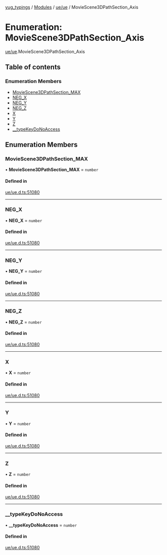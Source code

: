 [yug_typings](../README.md) / [Modules](../modules.md) / [ue/ue](../modules/ue_ue.md) / MovieScene3DPathSection\_Axis

# Enumeration: MovieScene3DPathSection\_Axis

[ue/ue](../modules/ue_ue.md).MovieScene3DPathSection_Axis

## Table of contents

### Enumeration Members

- [MovieScene3DPathSection\_MAX](ue_ue.MovieScene3DPathSection_Axis.md#moviescene3dpathsection_max)
- [NEG\_X](ue_ue.MovieScene3DPathSection_Axis.md#neg_x)
- [NEG\_Y](ue_ue.MovieScene3DPathSection_Axis.md#neg_y)
- [NEG\_Z](ue_ue.MovieScene3DPathSection_Axis.md#neg_z)
- [X](ue_ue.MovieScene3DPathSection_Axis.md#x)
- [Y](ue_ue.MovieScene3DPathSection_Axis.md#y)
- [Z](ue_ue.MovieScene3DPathSection_Axis.md#z)
- [\_\_typeKeyDoNoAccess](ue_ue.MovieScene3DPathSection_Axis.md#__typekeydonoaccess)

## Enumeration Members

### MovieScene3DPathSection\_MAX

• **MovieScene3DPathSection\_MAX** = `number`

#### Defined in

[ue/ue.d.ts:51080](https://github.com/YugMetaverse/yug_typings/blob/b7d9b19/ue/ue.d.ts#L51080)

___

### NEG\_X

• **NEG\_X** = `number`

#### Defined in

[ue/ue.d.ts:51080](https://github.com/YugMetaverse/yug_typings/blob/b7d9b19/ue/ue.d.ts#L51080)

___

### NEG\_Y

• **NEG\_Y** = `number`

#### Defined in

[ue/ue.d.ts:51080](https://github.com/YugMetaverse/yug_typings/blob/b7d9b19/ue/ue.d.ts#L51080)

___

### NEG\_Z

• **NEG\_Z** = `number`

#### Defined in

[ue/ue.d.ts:51080](https://github.com/YugMetaverse/yug_typings/blob/b7d9b19/ue/ue.d.ts#L51080)

___

### X

• **X** = `number`

#### Defined in

[ue/ue.d.ts:51080](https://github.com/YugMetaverse/yug_typings/blob/b7d9b19/ue/ue.d.ts#L51080)

___

### Y

• **Y** = `number`

#### Defined in

[ue/ue.d.ts:51080](https://github.com/YugMetaverse/yug_typings/blob/b7d9b19/ue/ue.d.ts#L51080)

___

### Z

• **Z** = `number`

#### Defined in

[ue/ue.d.ts:51080](https://github.com/YugMetaverse/yug_typings/blob/b7d9b19/ue/ue.d.ts#L51080)

___

### \_\_typeKeyDoNoAccess

• **\_\_typeKeyDoNoAccess** = `number`

#### Defined in

[ue/ue.d.ts:51080](https://github.com/YugMetaverse/yug_typings/blob/b7d9b19/ue/ue.d.ts#L51080)
